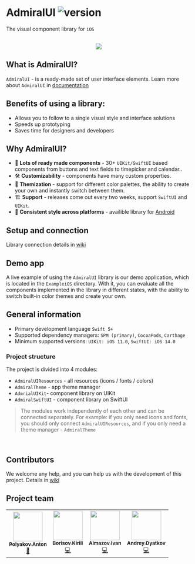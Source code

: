 # AdmiralUI ![version](https://img.shields.io/badge/dynamic/json.svg?label=release&url=https://raw.githubusercontent.com/admiral-team/admiralui-ios/main/version.json&query=$.external_version)
The visual component library for `iOS`<br/></br>
<p align="center">
<img src="/Documentation/ios.gif?raw=true" align="middle">
</p>

## What is AdmiralUI?
`AdmiralUI` - is a ready-made set of user interface elements. Learn more about `AdmiralUI` in [documentation](https://github.com/admiral-team/admiralui-ios/blob/develop/Documentation/info/documentation.pdf)

## Benefits of using a library:
- Allows you to follow to a single visual style and interface solutions
- Speeds up prototyping
- Saves time for designers and developers

## Why AdmiralUI?
- 💎 **Lots of ready made components** - 30+ `UIKit/SwiftUI` based components from buttons and text fields to timepicker and calendar..
- 🛠 **Customizability** - components have many custom properties.
- 🎨 **Themization** - support for different color palettes, the ability to create your own and instantly switch between them.
- 🏗 **Support** - releases come out every two weeks, support `SwiftUI` and `UIKit`.
- 📱 **Consistent style across platforms** - availible library for [Android](https://github.com/admiral-team/admiralui-android)

## Setup and connection
Library connection details in [wiki](https://github.com/admiral-team/admiralui-ios/wiki)

## Demo app
A live example of using the `AdmiralUI` library is our demo application, which is located in the `ExampleiOS` directory. With it, you can evaluate all the components implemented in the library in different states, with the ability to switch built-in color themes and create your own.

## General information
* Primary development language `Swift 5+`
* Supported dependency managers: `SPM (primary)`, `CocoaPods`, `Carthage`
* Minimum supported versions: `UIKit: iOS 11.0`, `SwiftUI: iOS 14.0`

### Project structure
The project is divided into 4 modules:
* `AdmiralUIResources` - all resources (icons / fonts / colors)
* `AdmiralTheme` - app theme manager
* `AdmrialUIKit`- component library on UIKit
* `AdmiralSwiftUI` - component library on SwiftUI

> The modules work independently of each other and can be connected separately. For example: if you only need icons and fonts, you should only connect `AdmiralUIResources`, and if you only need a theme manager - `AdmiralTheme`
<br/>  

## Contributors
We welcome any help, and you can help us with the development of this project. Details in [wiki](https://github.com/admiral-team/admiralui-ios/wiki/Контрибьютерам)

## Project team
<table>
  <tr>
    <td align="center"><a href="https://github.com/ton252"><img src="https://avatars.githubusercontent.com/u/13065321?v=4" width="80px;" alt="" /><br/><sub><b>Polyakov Anton</b></sub></a><br /><a href="https://github.com/admiral-team/admiralui-ios/commits?author=ton252" title="Code">👑</a></td>
    <td align="center"><a href="https://github.com/KirBorisov96"><img src="https://avatars.githubusercontent.com/u/100690555?s=400&u=4d8a4e4b4837e94735b1c42905691cf624501559&v=4" width="80px;" alt="" /><br/><sub><b>Borisov Kirill</b></sub></a><br /><a href="https://github.com/admiral-team/admiralui-ios/commits?author=KirBorisov96" title="Code">💻</a></td>
    <td align="center"><a href="https://github.com/Almazovivan"><img src="https://avatars.githubusercontent.com/u/66259778?v=4" width="80px;" alt="" /><br /><sub><b>Almazov Ivan</b></sub></a><br /><a href="https://github.com/admiral-team/admiralui-ios/commits?author=Almazovivan" title="Code">💻</a></td>
    <td align="center"><a href="https://github.com/Andyatkov"><img src="https://avatars.githubusercontent.com/u/8963238?v=4" width="80px;" alt="" /><br /><sub><b>Andrey Dyatkov</b></sub></a><br /><a href="https://github.com/admiral-team/admiralui-ios/commits?author=Andyatkov" title="Code">💻</a></td>
  </tr>
</table>
